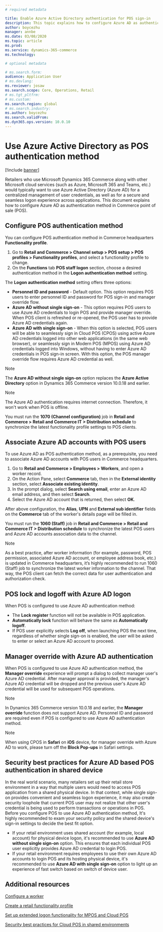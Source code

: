 ```yaml
---
# required metadata

title: Enable Azure Active Directory authentication for POS sign-in
description: This topic explains how to configure Azure AD as authentication method in Commerce point of sale (POS).
author: boycezhu
manager: annbe
ms.date: 03/08/2020
ms.topic: article
ms.prod:
ms.service: dynamics-365-commerce
ms.technology: 

# optional metadata

# ms.search.form:
audience: Application User
# ms.devlang: 
ms.reviewer: josaw
ms.search.scope: Core, Operations, Retail
# ms.tgt_pltfrm: 
# ms.custom:
ms.search.region: global
# ms.search.industry:
ms.author: boycezhu
ms.search.validFrom:
ms.dyn365.ops.version: 10.0.10
---
```


# Use Azure Active Directory as POS authentication method
[!include [banner](includes/banner.md)]

Retailers who use Microsoft Dynamics 365 Commerce along with other Microsoft cloud services (such as Azure, Microsoft 365 and Teams, etc.) would typically want to use Azure Active Directory (Azure AD) for a centralized management of user credentials, as well as for a secure and seamless logon experience across applications. This document explains how to configure Azure AD as authentication method in Commerce point of sale (POS).

## Configure POS authentication method

You can configure POS authentication method in Commerce headquarters **Functionality profile**.
	
1. Go to **Retail and Commerce > Channel setup > POS setup > POS profiles > Functionality profiles**, and select a functionality profile to change.
1. On the **Functions** tab **POS staff logon** section, choose a desired authentication method in the **Logon authentication method** setting.

The **Logon authentication method** setting offers three options:
	
- **Personnel ID and password** - Default option. This option requires POS users to enter personnel ID and password for POS sign-in and manager override flow.
- **Azure AD without single sign-on** - This option requires POS users to use Azure AD credentials to login POS and provide manager override. When POS client is refreshed or re-opened, the POS user has to provide Azure AD credentials again.
- **Azure AD with single sign-on** - When this option is selected, POS users will be able to seamlessly sign in Cloud POS (CPOS) using active Azure AD credentials logged into other web applications (in the same web browser), or seamlessly sign in Modern POS (MPOS) using Azure AD credentials logged into Windows, without having to enter Azure AD credentials in POS sign-in screen. With this option, the POS manager override flow requires Azure AD credential as well.

> [!NOTE]
> The **Azure AD without single sign-on** option replaces the **Azure Active Directory** option in Dynamics 365 Commerce version 10.0.18 and earlier.

> [!NOTE]
> The Azure AD authentication requires internet connection. Therefore, it won't work when POS is offline.

You must run the **1070 (Channel configuration)** job in **Retail and Commerce > Retail and Commerce IT > Distribution schedule** to synchronize the latest functionality profile settings to POS clients.

## Associate Azure AD accounts with POS users

To use Azure AD as POS authentication method, as a prerequisite, you need to associate Azure AD accounts with POS users in Commerce headquarters. 
	
1. Go to **Retail and Commerce > Employees > Workers**, and open a worker record.
1. On the Action Pane, select **Commerce** tab, then in the **External identity** section, select **Associate existing identity**. 
1. In the prompt dialog, select **Search using email**, enter an Azure AD email address, and then select **Search**.
1. Select the Azure AD account that is returned, then select **OK**.

After above configuration, the **Alias**, **UPN** and **External sub identifier** fields on the **Commerce** tab of the worker's details page will be filled in.

You must run the **1060 (Staff)** job in **Retail and Commerce > Retail and Commerce IT > Distribution schedule** to synchronize the latest POS users and Azure AD accounts association data to the channel.

> [!NOTE]
> As a best practice, after worker information (for example, password, POS permission, associated Azure AD account, or employee address book, etc.) is updated in Commerce headquarters, it’s highly recommended to run 1060 (Staff) job to synchronize the latest worker information to the channel. That way, the POS client can fetch the correct data for user authentication and authorization check.

## POS lock and logoff with Azure AD logon

When POS is configured to use Azure AD authentication method:

- The **Lock register** function will not be available in POS application. 
- **Automatically lock** function will behave the same as **Automatically logoff**.
- If POS user explicitly selects **Log off**, when launching POS the next time, regardless of whether single sign-on is enabled, the user will be asked to enter or select an Azure AD account to proceed.

## Manager override with Azure AD authentication

When POS is configured to use Azure AD authentication method, the **Manager override** experience will prompt a dialog to collect manager user's Azure AD credential. After manager approval is provided, the manager's Azure AD credential will be dropped and the previous user's Azure AD credential will be used for subsequent POS operations.

> [!NOTE]
> In Dynamics 365 Commerce version 10.0.18 and earlier, the **Manager override** function does not support Azure AD. Personnel ID and password are required even if POS is configured to use Azure AD authentication method.

> [!NOTE]
> When using CPOS in **Safari** on **iOS** device, for manager override with Azure AD to work, please turn off the **Block Pop-ups** in Safari settings. 

## Security best practices for Azure AD based POS authentication in shared device

In the real world scenario, many retailers set up their retail store environment in a way that multiple users would need to access POS application from a shared physical device. In that context, while single sign-on provides convenient and seamless logon experience, it may also create security loophole that current POS user may not realize that other user's credential is being used to perform transactions or operations in POS. Before you configure POS to use Azure AD authentication method, It's highly recommended to exam your security policy and the shared device's sign-in settings to decide the best fit option.

- If your retail environment uses shared account (for example, local account) for physical device logon, it's recommended to use **Azure AD without single sign-on** option. This ensures that each individual POS user explicitly provides Azure AD credential to login POS.
- If your retail environment requires employees to use their own Azure AD accounts to login POS and its hosting physical device, it's recommended to use **Azure AD with single sign-on** option to light up an experience of fast switch based on switch of device user.

## Additional resources

[Configure a worker](https://docs.microsoft.com/dynamics365/commerce/tasks/worker)

[Create a retail functionality profile](https://docs.microsoft.com/dynamics365/commerce/retail-functionality-profile)

[Set up extended logon functionality for MPOS and Cloud POS](https://docs.microsoft.com/dynamics365/commerce/extended-logon)

[Security best practices for Cloud POS in shared environments](https://docs.microsoft.com/dynamics365/commerce/dev-itpro/secure-retail-cloud-pos)
